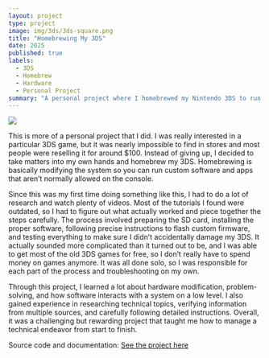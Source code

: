 ```yaml
---
layout: project
type: project
image: img/3ds/3ds-square.png
title: "Homebrewing My 3DS"
date: 2025
published: true
labels:
  - 3DS
  - Homebrew
  - Hardware
  - Personal Project
summary: "A personal project where I homebrewed my Nintendo 3DS to run custom software and apps."
---
```


<img class="img-fluid" src="../img/3ds/3ds-screenshot.png">

This is more of a personal project that I did. I was really interested in a particular 3DS game, but it was nearly impossible to find in stores and most people were reselling it for around $100. Instead of giving up, I decided to take matters into my own hands and homebrew my 3DS. Homebrewing is basically modifying the system so you can run custom software and apps that aren’t normally allowed on the console.  

Since this was my first time doing something like this, I had to do a lot of research and watch plenty of videos. Most of the tutorials I found were outdated, so I had to figure out what actually worked and piece together the steps carefully. The process involved preparing the SD card, installing the proper software, following precise instructions to flash custom firmware, and testing everything to make sure I didn’t accidentally damage my 3DS. It actually sounded more complicated than it turned out to be, and I was able to get most of the old 3DS games for free, so I don’t really have to spend money on games anymore. It was all done solo, so I was responsible for each part of the process and troubleshooting on my own.  

Through this project, I learned a lot about hardware modification, problem-solving, and how software interacts with a system on a low level. I also gained experience in researching technical topics, verifying information from multiple sources, and carefully following detailed instructions. Overall, it was a challenging but rewarding project that taught me how to manage a technical endeavor from start to finish.  

Source code and documentation: <a href="https://github.com/YOUR-USERNAME/3DS-Homebrew">See the project here</a>

